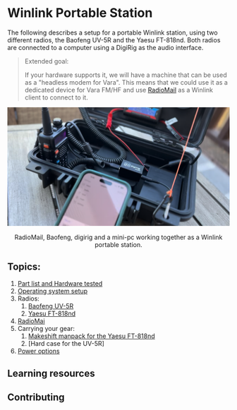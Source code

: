 # Winlink Portable Station

The following describes a setup for a portable Winlink station, using two different radios, the Baofeng UV-5R and the Yaesu FT-818nd. Both radios are connected to a computer using a DigiRig as the audio interface.

> Extended goal:
> 
> If your hardware supports it, we will have a machine that can be used as a "headless modem for Vara". This means that we could use it as a dedicated device for Vara FM/HF and use [RadioMail](https://radiomail.app/) as a Winlink client to connect to it.

![Alt text](media/cyberdeck.png)
<p style="text-align: center;">RadioMail, Baofeng, digirig and a mini-pc working together as a Winlink portable station.</p>


## Topics:

1. [Part list and Hardware tested](part-list.md)
1. [Operating system setup](windows.md)
1. Radios:
    1. [Baofeng UV-5R](baofeng.md)
    1. [Yaesu FT-818nd](818nd.md)
1. [RadioMai](radiomail.md)
1. Carrying your gear:
    1. [Makeshift manpack for the Yaesu FT-818nd](manpack.md)
    1. [Hard case for the UV-5R]
1. [Power options](power.md)

## Learning resources

## Contributing
